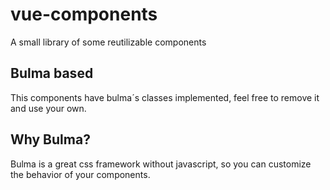 # vue-components
A small library of some reutilizable components

## Bulma based
This components have bulma´s classes implemented, feel free to remove it and use your own.

## Why Bulma?
Bulma is a great css framework without javascript, so you can customize the behavior of your components.
